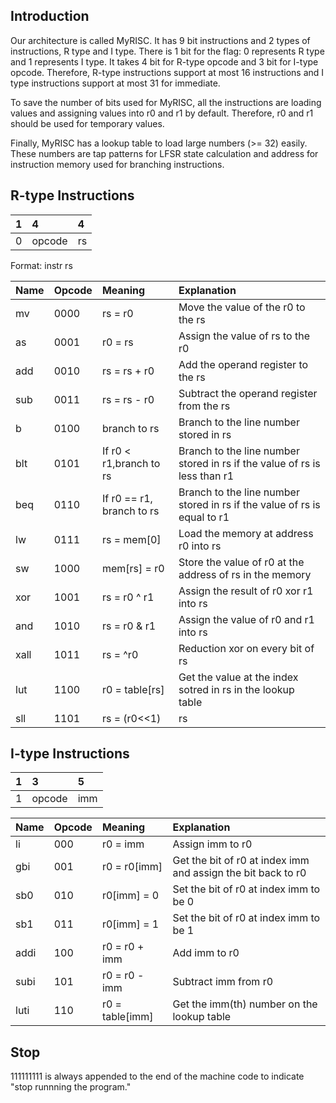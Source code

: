 ## Introduction
Our architecture is called MyRISC. It has 9 bit instructions and 2 types of 
instructions, R type and I type. There is 1 bit for the flag: 0 represents R 
type and 1 represents I type. It takes 4 bit for R-type opcode and 3 bit for 
I-type opcode. Therefore, R-type instructions support at most 16 instructions
and I type instructions support at most 31 for immediate. 

To save the number of bits used for MyRISC, all the instructions are loading 
values and assigning values into r0 and r1 by default. Therefore, r0 and r1 
should be used for temporary values.

Finally,  MyRISC has a lookup table to load large numbers (>= 32) easily. These
numbers are tap patterns for LFSR state calculation and address for
instruction memory used for branching instructions. 

## R-type Instructions
| 1 | 4 |      4     |
| :--- | :---   |       :---       |
| 0 | opcode |     rs     |

Format: instr rs


| Name | Opcode |      Meaning     |                Explanation                |
| :--- | :---   |       :---       |                                      :--- |
| mv   | 0000   | rs = r0          | Move the value of the r0 to the rs        |
| as   | 0001   | r0 = rs          | Assign the value of rs to the r0          |
| add  | 0010   | rs = rs + r0     | Add the operand register to the rs        |
| sub  | 0011   | rs = rs - r0     | Subtract the operand register from the rs |
| b    | 0100   | branch to rs     |  Branch to the line number stored in rs   |
| blt  | 0101   | If r0 < r1,branch to rs    |   Branch to the line number stored in rs if the value of rs is less than r1 |
| beq  | 0110   | If r0 == r1, branch to rs  |   Branch to the line number stored in rs if the value of rs is equal to r1  |
| lw   | 0111   | rs = mem[0]      | Load the memory at address r0 into rs     |
| sw   | 1000   | mem[rs] = r0     | Store the value of r0 at the address of rs in the memory |
| xor  | 1001   | rs = r0 ^ r1     | Assign the result of r0 xor r1 into rs    |
| and  | 1010   | rs = r0 & r1     | Assign the value of r0 and r1 into rs     |
| xall | 1011   | rs = ^r0         | Reduction xor on every bit of rs          |
| lut  | 1100   | r0 = table[rs]   | Get the value at the index sotred in rs in the lookup table |
| sll  | 1101   | rs = (r0<<1)|rs  | Shift r0 left by 1 bit, set the last bit of r0 to be rs, and store the result into rs |

## I-type Instructions
| 1 | 3 |      5     |
| :--- | :---   |       :---       |
| 1 | opcode |     imm     |


| Name | Opcode |      Meaning     |                Explanation                |
| :--- | :---   |       :---       |                                      :--- |
| li   | 000    | r0 = imm         | Assign imm to r0                          |
| gbi  | 001    | r0 = r0[imm]     | Get the bit of r0 at index imm and assign the bit back to r0 |
| sb0  | 010    | r0[imm] = 0      | Set the bit of r0 at index imm to be 0    |
| sb1  | 011    | r0[imm] = 1      | Set the bit of r0 at index imm to be 1    |
| addi | 100    | r0 = r0 + imm    | Add imm to r0                             |
| subi | 101    | r0 = r0 - imm    | Subtract imm from r0                      |
| luti | 110    | r0 = table[imm]  | Get the imm(th) number on the lookup table |


## Stop
111111111 is always appended to the end of the machine code to indicate "stop runnning
the program."
